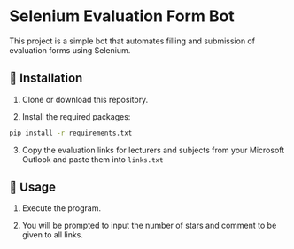 # Selenium Evaluation Form Bot

This project is a simple bot that automates filling and submission of evaluation forms using Selenium.

## 📁 Installation

1. Clone or download this repository.

2. Install the required packages:

```bash
pip install -r requirements.txt
```

3. Copy the evaluation links for lecturers and subjects from your Microsoft Outlook and paste them into `links.txt`

## 🚀 Usage

1. Execute the program.

2. You will be prompted to input the number of stars and comment to be given to all links.
